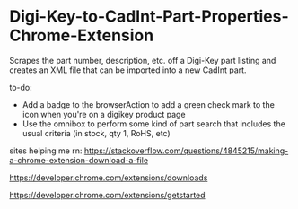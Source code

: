 # Digi-Key-to-CadInt-Part-Properties-Chrome-Extension
 Scrapes the part number, description, etc. off a Digi-Key part listing and creates an XML file that can be imported into a new CadInt part.


to-do:
- Add a badge to the browserAction to add a green check mark to the icon when you're on a digikey product page
- Use the omnibox to perform some kind of part search that includes the usual criteria (in stock, qty 1, RoHS, etc)


sites helping me rn:
https://stackoverflow.com/questions/4845215/making-a-chrome-extension-download-a-file

https://developer.chrome.com/extensions/downloads

https://developer.chrome.com/extensions/getstarted